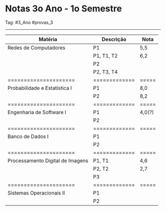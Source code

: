 # Notas 3o Ano - 1o Semestre

Tag: #3_Ano #provas_3 

---

| **Matéria**                      | **Descrição** | **Nota** |
| -------------------------------- | ------------- | -------- |
| Redes de Computadores            | P1            | 5,5      |
|                                  | P1, T1, T2    | 6,2      |
|                                  | P2            |          |
|                                  | P2, T3, T4    |          |
| =====================            | ============= | =====    |
| Probabilidade e Estatística I    | P1            | 8,0      |
|                                  | P2            | 8,2      |
| =====================            | ============= | =====    |
| Engenharia de Software I         | P1            | 4,0(?)   |
|                                  | P2            |          |
| =====================            | ============= | =====    |
| Banco de Dados I                 | P1            |          |
|                                  | P2            |          |
| =====================            | ============= | =====    |
| Processamento Digital de Imagens | P1, T1        | 4,6      |
|                                  | P2, T2        | 2,7      |
|                                  | P3            |          |
| =====================            | ============= | =====    |
| Sistemas Operacionais II         | P1            |          |
|                                  | P2            |          |
